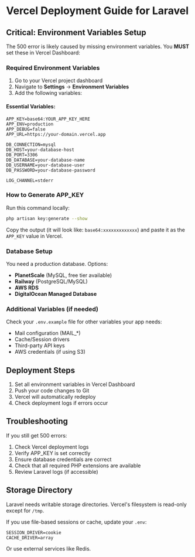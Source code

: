 # Vercel Deployment Guide for Laravel

## Critical: Environment Variables Setup

The 500 error is likely caused by missing environment variables. You **MUST** set these in Vercel Dashboard:

### Required Environment Variables

1. Go to your Vercel project dashboard
2. Navigate to **Settings** → **Environment Variables**
3. Add the following variables:

#### Essential Variables:
```
APP_KEY=base64:YOUR_APP_KEY_HERE
APP_ENV=production
APP_DEBUG=false
APP_URL=https://your-domain.vercel.app

DB_CONNECTION=mysql
DB_HOST=your-database-host
DB_PORT=3306
DB_DATABASE=your-database-name
DB_USERNAME=your-database-user
DB_PASSWORD=your-database-password

LOG_CHANNEL=stderr
```

### How to Generate APP_KEY

Run this command locally:
```bash
php artisan key:generate --show
```

Copy the output (it will look like: `base64:xxxxxxxxxxxxx`) and paste it as the `APP_KEY` value in Vercel.

### Database Setup

You need a production database. Options:
- **PlanetScale** (MySQL, free tier available)
- **Railway** (PostgreSQL/MySQL)
- **AWS RDS**
- **DigitalOcean Managed Database**

### Additional Variables (if needed)

Check your `.env.example` file for other variables your app needs:
- Mail configuration (MAIL_*)
- Cache/Session drivers
- Third-party API keys
- AWS credentials (if using S3)

## Deployment Steps

1. Set all environment variables in Vercel Dashboard
2. Push your code changes to Git
3. Vercel will automatically redeploy
4. Check deployment logs if errors occur

## Troubleshooting

If you still get 500 errors:
1. Check Vercel deployment logs
2. Verify APP_KEY is set correctly
3. Ensure database credentials are correct
4. Check that all required PHP extensions are available
5. Review Laravel logs (if accessible)

## Storage Directory

Laravel needs writable storage directories. Vercel's filesystem is read-only except for `/tmp`. 

If you use file-based sessions or cache, update your `.env`:
```
SESSION_DRIVER=cookie
CACHE_DRIVER=array
```

Or use external services like Redis.
